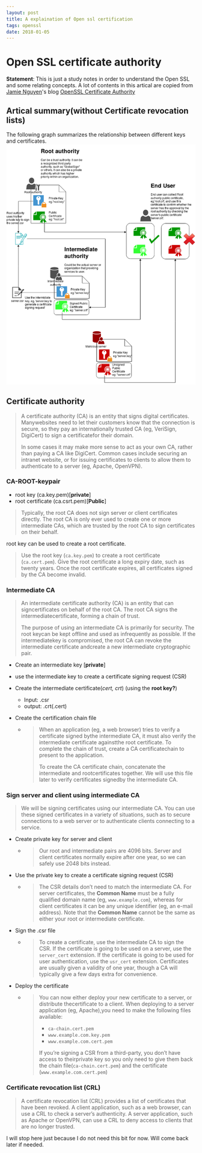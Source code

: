 ```yaml
---
layout: post
title: A explaination of Open ssl certification
tags: openssl
date: 2018-01-05
---
```

# Open SSL certificate authority

**Statement**: This is just a study notes in order to understand the Open SSL and some relating concepts. A lot of contents in this artical are copied from [Jamie Nguyen](https://jamielinux.com/)'s blog [OpenSSL Certificate Authority](https://jamielinux.com/docs/openssl-certificate-authority/index.html#)

## Artical summary(without Certificate revocation lists)
The following graph summarizes the relationship between different keys and certificates.
![Open ssl keys relationships](../image/openssl_key_diagram.png)

## Certificate authority

> A certificate authority (CA) is an entity that signs digital certificates. Manywebsites need to let their customers know that the connection is secure, so they pay an internationally trusted CA (eg, VeriSign, DigiCert) to sign a certificatefor their domain.
>
> In some cases it may make more sense to act as your own CA, rather than paying a CA like DigiCert. Common cases include securing an intranet website, or for issuing certificates to clients to allow them to authenticate to a server (eg, Apache, OpenVPN).

### CA-ROOT-keypair

- root key (ca.key.pem)[**private**]
- root certificate (ca.csrt.pem)[**Public**]

> Typically, the root CA does not sign server or client certificates directly. The
> root CA is only ever used to create one or more intermediate CAs, which are
> trusted by the root CA to sign certificates on their behalf. 

root key can be used to create a root certificate. 

>Use the root key (`ca.key.pem`) to create a root certificate (`ca.cert.pem`).
>Give the root certificate a long expiry date, such as twenty years. Once the
>root certificate expires, all certificates signed by the CA become invalid.

### Intermediate CA

>An intermediate certificate authority (CA) is an entity that can signcertificates on behalf of the root CA. The root CA signs the intermediatecertificate, forming a chain of trust.
>
>The purpose of using an intermediate CA is primarily for security. The root keycan be kept offline and used as infrequently as possible. If the intermediatekey is compromised, the root CA can revoke the intermediate certificate andcreate a new intermediate cryptographic pair.

- Create an intermediate key [**private**]

- use the intermediate key to create a certificate signing request (CSR)

- Create the intermediate certificate(*cert, crt*) (using the **root key?**)

  - Input: .csr
  - output: .crt(.cert)

- Create the certification chain file

  - >When an application (eg, a web browser) tries to verify a certificate signed bythe intermediate CA, it must also verify the intermediate certificate againstthe root certificate. To complete the chain of trust, create a CA certificatechain to present to the application.
    >
    >To create the CA certificate chain, concatenate the intermediate and rootcertificates together. We will use this file later to verify certificates signedby the intermediate CA.

### Sign server and client using intermediate CA

>We will be signing certificates using our intermediate CA. You can use these
>signed certificates in a variety of situations, such as to secure connections to
>a web server or to authenticate clients connecting to a service.

- Create private key for server and client

  - > Our root and intermediate pairs are 4096 bits. Server and client certificates
    > normally expire after one year, so we can safely use 2048 bits instead.
    >

- Use the private key to create a certificate signing request (CSR)

  - > The CSR details don’t need to match the intermediate CA. For server certificates, the
    > **Common Name** must be a fully qualified domain name (eg, `www.example.com`),
    > whereas for client certificates it can be any unique identifier (eg, an e-mail
    > address). Note that the **Common Name** cannot be the same as either your root
    > or intermediate certificate.

- Sign the .csr file

  - > To create a certificate, use the intermediate CA to sign the CSR. If the
    > certificate is going to be used on a server, use the `server_cert` extension.
    > If the certificate is going to be used for user authentication, use the
    > `usr_cert` extension. Certificates are usually given a validity of one year,
    > though a CA will typically give a few days extra for convenience.

- Deploy the certificate

  - > You can now either deploy your new certificate to a server, or distribute thecertificate to a client. When deploying to a server application (eg, Apache),you need to make the following files available:
    >
    > - `ca-chain.cert.pem`
    > - `www.example.com.key.pem`
    > - `www.example.com.cert.pem`
    >
    > If you’re signing a CSR from a third-party, you don’t have access to theirprivate key so you only need to give them back the chain file(`ca-chain.cert.pem`) and the certificate (`www.example.com.cert.pem`)

### Certificate revocation list (CRL)

> A certificate revocation list (CRL) provides a list of certificates that have
> been revoked. A client application, such as a web browser, can use a CRL to
> check a server’s authenticity. A server application, such as Apache or OpenVPN,
> can use a CRL to deny access to clients that are no longer trusted.

I will stop here just because I do not need this bit for now. Will come back later if needed. 